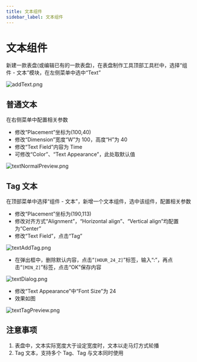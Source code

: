 ```yaml
---
title: 文本组件
sidebar_label: 文本组件
---
```


# 文本组件

新建一款表盘(或编辑已有的一款表盘)，在表盘制作工具顶部工具栏中，选择“组件 - 文本”模块，在左侧菜单中选中“Text”

![addText.png](/img/zh-cn/docs/guides/tools/watchface/text_add_text_zh.png)

## 普通文本

在右侧菜单中配置相关参数

- 修改“Placement”坐标为(100,40)
- 修改“Dimension”宽度“W”为 100，高度“H”为 40
- 修改“Text Field”内容为 Time
- 可修改“Color”、“Text Appearance”，此处取默认值

![textNormalPreview.png](/img/zh-cn/docs/guides/tools/watchface/text_normal_preview_zh.png)

## Tag 文本

在顶部菜单中选择“组件 - 文本”，新增一个文本组件，选中该组件，配置相关参数

- 修改“Placement”坐标为(190,113)
- 修改对齐方式“Alignment”，“Horizontal align”、“Vertical align”均配置为“Center”
- 修改“Text Field”，点击“Tag”

![textAddTag.png](/img/docs/guides/tools/watchface/text_add_tag.png)

- 在弹出框中，删除默认内容，点击“`[HOUR_24_Z]`”标签，输入“:”，再点击“`[MIN_Z]`”标签，点击“OK”保存内容

![textDialog.png](/img/docs/guides/tools/watchface/text_dialog.png)

- 修改“Text Appearance”中“Font Size”为 24
- 效果如图

![textTagPreview.png](/img/zh-cn/docs/guides/tools/watchface/text_tag_preview_zh.png)

## 注意事项

1. 表盘中，文本实际宽度大于设定宽度时，文本以走马灯方式轮播
2. Tag 文本，支持多个 Tag、Tag 与文本同时使用